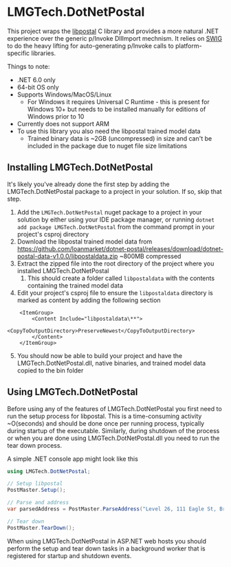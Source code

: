 # LMGTech.DotNetPostal

This project wraps the [libpostal](https://github.com/openvenues/libpostal) C library and provides a more natural .NET experience over the generic p/Invoke DllImport mechnism. It relies on [SWIG](https://www.swig.org) to do the heavy lifting for auto-generating p/Invoke calls to platform-specific libraries.

Things to note:

* .NET 6.0 only
* 64-bit OS only
* Supports Windows/MacOS/Linux
    * For Windows it requires Universal C Runtime - this is present for Windows 10+ but needs to be installed manually for editions of Windows prior to 10
* Currently does not support ARM
* To use this library you also need the libpostal trained model data
    * Trained binary data is ~2GB (uncompressed) in size and can't be included in the package due to nuget file size limitations

## Installing LMGTech.DotNetPostal

It's likely you've already done the first step by adding the LMGTech.DotNetPostal package to a project in your solution. If so, skip that step.

1. Add the `LMGTech.DotNetPostal` nuget package to a project in your solution by either using your IDE package manager, or running `dotnet add package LMGTech.DotNetPostal` from the command prompt in your project's csproj directory
2. Download the libpostal trained model data from https://github.com/loanmarket/dotnet-postal/releases/download/dotnet-postal-data-v1.0.0/libpostaldata.zip ~800MB compressed
3. Extract the zipped file into the root directory of the project where you installed LMGTech.DotNetPostal
   1. This should create a folder called `libpostaldata` with the contents containing the trained model data
4. Edit your project's csproj file to ensure the `libpostaldata` directory is marked as content by adding the following section
```
    <ItemGroup>
        <Content Include="libpostaldata\**">
            <CopyToOutputDirectory>PreserveNewest</CopyToOutputDirectory>
        </Content>
    </ItemGroup>
```
5. You should now be able to build your project and have the LMGTech.DotNetPostal.dll, native binaries, and trained model data copied to the bin folder

## Using LMGTech.DotNetPostal

Before using any of the features of LMGTech.DotNetPostal you first need to run the setup process for libpostal. This is a time-consuming activity ~O(seconds) and should be done once per running process, typically during startup of the executable.
Similarly, during shutdown of the process or when you are done using LMGTech.DotNetPostal.dll you need to run the tear down process.

A simple .NET console app might look like this

```csharp
using LMGTech.DotNetPostal;

// Setup libpostal
PostMaster.Setup();

// Parse and address
var parsedAddress = PostMaster.ParseAddress("Level 26, 111 Eagle St, Brisbane QLD 4000, Australia");

// Tear down
PostMaster.TearDown();
```

When using LMGTech.DotNetPostal in ASP.NET web hosts you should perform the setup and tear down tasks in a background worker that is registered for startup and shutdown events.
